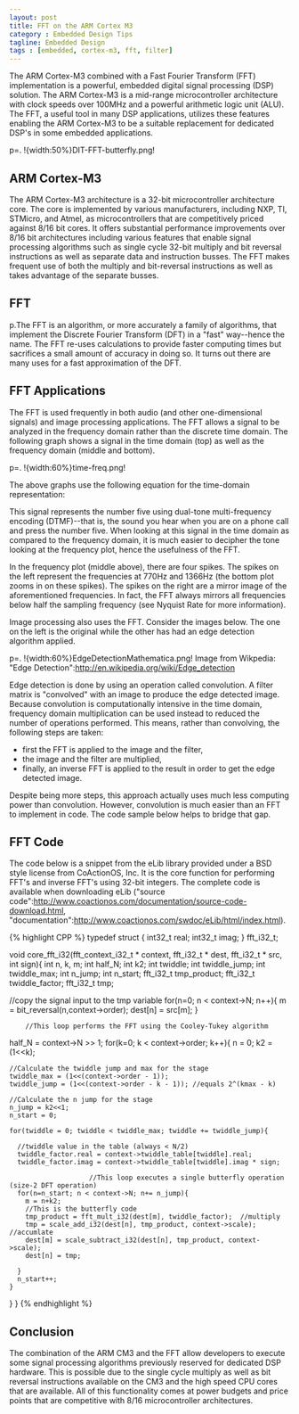 ```yaml
---
layout: post
title: FFT on the ARM Cortex M3
category : Embedded Design Tips
tagline: Embedded Design
tags : [embedded, cortex-m3, fft, filter]
---
```


The ARM Cortex-M3 combined with a Fast Fourier Transform (FFT) implementation is a powerful, embedded digital signal processing (DSP) solution.  The ARM Cortex-M3 is a mid-range microcontroller architecture with clock speeds over 100MHz and a powerful arithmetic logic unit (ALU).  The FFT, a useful tool in many DSP applications, utilizes these features enabling the ARM Cortex-M3 to be a suitable replacement for dedicated DSP's in some embedded applications.

p=. !{width:50%}DIT-FFT-butterfly.png!

## ARM Cortex-M3

The ARM Cortex-M3 architecture is a 32-bit microcontroller architecture core.  The core is implemented by various manufacturers, including NXP, TI, STMicro, and Atmel, as microcontrollers that are competitively priced against 8/16 bit cores.  It offers substantial performance improvements over 8/16 bit architectures including various features that enable signal processing algorithms such as single cycle 32-bit multiply and bit reversal instructions as well as separate data and instruction busses.  The FFT makes frequent use of both the multiply and bit-reversal instructions as well as takes advantage of the separate busses.

## FFT

p.The FFT is an algorithm, or more accurately a family of algorithms, that implement the Discrete Fourier Transform (DFT) in a "fast" way--hence the name.  The FFT re-uses calculations to provide faster computing times but sacrifices a small amount of accuracy in doing so.  It turns out there are many uses for a fast approximation of the DFT.

## FFT Applications

The FFT is used frequently in both audio (and other one-dimensional signals) and image processing applications.  The FFT allows a signal to be analyzed in the frequency domain rather than the discrete time domain.  The following graph shows a signal in the time domain (top) as well as the frequency domain (middle and bottom).

p=. !{width:60%}time-freq.png!

The above graphs use the following equation for the time-domain representation:

This signal represents the number five using dual-tone multi-frequency encoding (DTMF)--that is, the sound you hear when you are on a phone call and press the number five.  When looking at this signal in the time domain as compared to the frequency domain, it is much easier to decipher the tone looking at the frequency plot, hence the usefulness of the FFT.

In the frequency plot (middle above), there are four spikes.  The spikes on the left represent the frequencies at 770Hz and 1366Hz (the bottom plot zooms in on these spikes).  The spikes on the right are a mirror image of the aforementioned frequencies.  In fact, the FFT always mirrors all frequencies below half the sampling frequency (see Nyquist Rate for more information).

Image processing also uses the FFT.  Consider the images below.  The one on the left is the original while the other has had an edge detection algorithm applied.

p=. !{width:60%}EdgeDetectionMathematica.png!
Image from Wikpedia:  "Edge Detection":http://en.wikipedia.org/wiki/Edge_detection

Edge detection is done by using an operation called convolution.  A filter matrix is "convolved" with an image to produce the edge detected image.  Because convolution is computationally intensive in the time domain, frequency domain multiplication can be used instead to reduced the number of operations performed.  This means, rather than convolving, the following steps are taken:

* first the FFT is applied to the image and the filter,
* the image and the filter are multiplied,
* finally, an inverse FFT is applied to the result in order to get the edge detected image.  

Despite being more steps, this approach actually uses much less computing power than convolution.  However, convolution is much easier than an FFT to implement in code.  The code sample below helps to bridge that gap.

## FFT Code

The code below is a snippet from the eLib library provided under a BSD style license from CoActionOS, Inc.  It is the core function for performing FFT's and inverse FFT's using 32-bit integers.  The complete code is available when downloading eLib ("source code":http://www.coactionos.com/documentation/source-code-download.html, "documentation":http://www.coactionos.com/swdoc/eLib/html/index.html).

{% highlight CPP %}
typedef struct {
  int32_t real;
  int32_t imag;
} fft_i32_t;
 
void core_fft_i32(fft_context_i32_t * context, fft_i32_t * dest, fft_i32_t * src, int sign){
  int n, k, m;
  int half_N;
  int k2;
  int twiddle;
  int twiddle_jump;
  int twiddle_max;
  int n_jump;
  int n_start;
  fft_i32_t tmp_product;
  fft_i32_t twiddle_factor;
  fft_i32_t tmp;
 
  //copy the signal input to the tmp variable
  for(n=0; n < context->N; n++){
    m = bit_reversal(n,context->order);
    dest[n] = src[m];
  }
 
        //This loop performs the FFT using the Cooley-Tukey algorithm
  half_N = context->N >> 1;
  for(k=0; k < context->order; k++){
    n = 0;
    k2 = (1<<k);
 
    //Calculate the twiddle jump and max for the stage
    twiddle_max = (1<<(context->order - 1));
    twiddle_jump = (1<<(context->order - k - 1)); //equals 2^(kmax - k)
 
    //Calculate the n jump for the stage
    n_jump = k2<<1;
    n_start = 0;
 
    for(twiddle = 0; twiddle < twiddle_max; twiddle += twiddle_jump){
 
      //twiddle value in the table (always < N/2)
      twiddle_factor.real = context->twiddle_table[twiddle].real;
      twiddle_factor.imag = context->twiddle_table[twiddle].imag * sign;
 
                        //This loop executes a single butterfly operation (size-2 DFT operation)
      for(n=n_start; n < context->N; n+= n_jump){
        m = n+k2;
        //This is the butterfly code
        tmp_product = fft_mult_i32(dest[m], twiddle_factor);  //multiply
        tmp = scale_add_i32(dest[n], tmp_product, context->scale); //accumlate
        dest[m] = scale_subtract_i32(dest[n], tmp_product, context->scale);
        dest[n] = tmp;
 
      }
      n_start++;
    }
 
  }
}
{% endhighlight %}  

## Conclusion

The combination of the ARM CM3 and the FFT allow developers to execute some signal processing algorithms previously reserved for dedicated DSP hardware.  This is possible due to the single cycle multiply as well as bit reversal instructions available on the CM3 and the high speed CPU cores that are available.  All of this functionality comes at power budgets and price points that are competitive with 8/16 microcontroller architectures.







